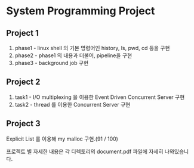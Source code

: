 # System Programming Project




## Project 1
1. phase1 - linux shell 의 기본 명령어인 history, ls, pwd, cd 등을 구현
2. phase2 - phase1 의 내용과 더불어, pipeline을 구현
3. phase3 - background job 구현

## Project 2
1. task1 - I/O multiplexing 을 이용한 Event Driven Concurrent Server 구현
2. task2 - thread 를 이용한 Concurrent Server 구현

## Project 3
Explicit List 를 이용해 my malloc 구현.(91 / 100)







프로젝트 별 자세한 내용은 각 디렉토리의 document.pdf 파일에 자세히 나와있습니다.
